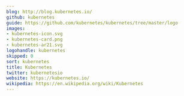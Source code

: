 ```yaml
---
blog: http://blog.kubernetes.io/
github: kubernetes
guide: https://github.com/kubernetes/kubernetes/tree/master/logo
images:
- kubernetes-icon.svg
- kubernetes-card.png
- kubernetes-ar21.svg
logohandle: kubernetes
skipped: 0
sort: kubernetes
title: Kubernetes
twitter: kubernetesio
website: https://kubernetes.io/
wikipedia: https://en.wikipedia.org/wiki/Kubernetes
---
```

